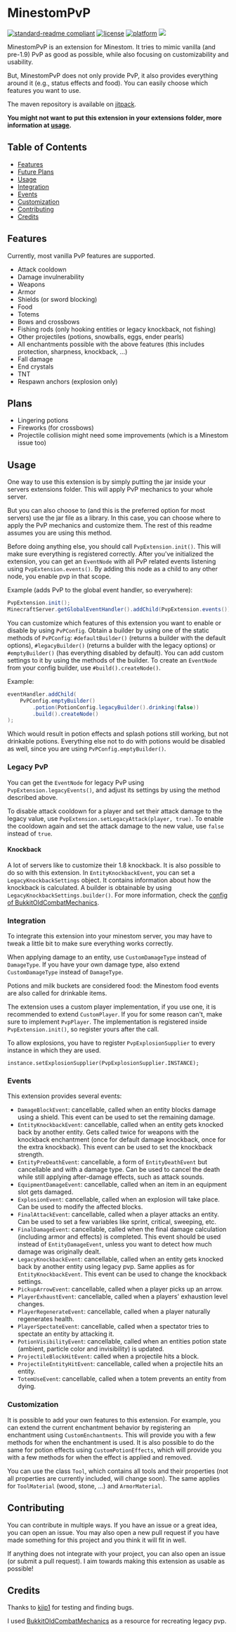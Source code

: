 # MinestomPvP

[![standard-readme compliant](https://img.shields.io/badge/readme%20style-standard-brightgreen.svg?style=flat-square)](https://github.com/RichardLitt/standard-readme)
[![license](https://img.shields.io/github/license/TogAr2/MinestomPvP.svg?style=flat-square)](LICENSE)
[![platform](https://img.shields.io/badge/platform-Minestom-ff69b4?style=flat-square)](https://github.com/Minestom/Minestom)
[![](https://jitpack.io/v/TogAr2/MinestomPvP.svg?style=flat-square)](https://jitpack.io/#TogAr2/MinestomPvP)

MinestomPvP is an extension for Minestom.
It tries to mimic vanilla (and pre-1.9) PvP as good as possible, while also focusing on customizability and usability.

But, MinestomPvP does not only provide PvP, it also provides everything around it (e.g., status effects and food).
You can easily choose which features you want to use.

The maven repository is available on [jitpack](https://jitpack.io/#TogAr2/MinestomPvP).

**You might not want to put this extension in your extensions folder, more information at [usage](#usage).**

## Table of Contents

- [Features](#features)
- [Future Plans](#plans)
- [Usage](#usage)
- [Integration](#integration)
- [Events](#events)
- [Customization](#customization)
- [Contributing](#contributing)
- [Credits](#credits)

## Features

Currently, most vanilla PvP features are supported.

- Attack cooldown
- Damage invulnerability
- Weapons
- Armor
- Shields (or sword blocking)
- Food
- Totems
- Bows and crossbows
- Fishing rods (only hooking entities or legacy knockback, not fishing)
- Other projectiles (potions, snowballs, eggs, ender pearls)
- All enchantments possible with the above features (this includes protection, sharpness, knockback, ...)
- Fall damage
- End crystals
- TNT
- Respawn anchors (explosion only)

## Plans

- Lingering potions
- Fireworks (for crossbows)
- Projectile collision might need some improvements (which is a Minestom issue too)

## Usage

One way to use this extension is by simply putting the jar inside your servers extensions folder.
This will apply PvP mechanics to your whole server.

But you can also choose to (and this is the preferred option for most servers) use the jar file as a library.
In this case, you can choose where to apply the PvP mechanics and customize them.
The rest of this readme assumes you are using this method.

Before doing anything else, you should call `PvpExtension.init()`. This will make sure everything is registered correctly.
After you've initialized the extension, you can get an `EventNode` with all PvP related events listening using `PvpExtension.events()`.
By adding this node as a child to any other node, you enable pvp in that scope.

Example (adds PvP to the global event handler, so everywhere):
```java
PvpExtension.init();
MinecraftServer.getGlobalEventHandler().addChild(PvpExtension.events());
```

You can customize which features of this extension you want to enable or disable by using `PvPConfig`.
Obtain a builder by using one of the static methods of `PvPConfig`: `#defaultBuilder()` (returns a builder with the default options), `#legacyBuilder()` (returns a builder with the legacy options) or `#emptyBuilder()` (has everything disabled by default). You can add custom settings to it by using the methods of the builder. To create an `EventNode` from your config builder, use `#build().createNode()`.

Example:
```java
eventHandler.addChild(
    PvPConfig.emptyBuilder()
        .potion(PotionConfig.legacyBuilder().drinking(false))
        .build().createNode()
);
```
Which would result in potion effects and splash potions still working, but not drinkable potions.
Everything else not to do with potions would be disabled as well, since you are using `PvPConfig.emptyBuilder()`.

### Legacy PvP

You can get the `EventNode` for legacy PvP using `PvpExtension.legacyEvents()`, and adjust its settings by using the method described above.

To disable attack cooldown for a player and set their attack damage to the legacy value, use `PvpExtension.setLegacyAttack(player, true)`.
To enable the cooldown again and set the attack damage to the new value, use `false` instead of `true`.

#### Knockback

A lot of servers like to customize their 1.8 knockback. It is also possible to do so with this extension. In `EntityKnockbackEvent`, you can set a `LegacyKnockbackSettings` object. It contains information about how the knockback is calculated. A builder is obtainable by using `LegacyKnockbackSettings.builder()`. For more information, check the [config of BukkitOldCombatMechanics](https://github.com/kernitus/BukkitOldCombatMechanics/blob/d222286fd84fe983fdbdff79699182837871ab9b/src/main/resources/config.yml#L279).

### Integration

To integrate this extension into your minestom server, you may have to tweak a little bit to make sure everything works correctly.

When applying damage to an entity, use `CustomDamageType` instead of `DamageType`.
If you have your own damage type, also extend `CustomDamageType` instead of `DamageType`.

Potions and milk buckets are considered food: the Minestom food events are also called for drinkable items.

The extension uses a custom player implementation, if you use one, it is recommended to extend `CustomPlayer`. If you for some reason can't, make sure to implement `PvpPlayer`. The implementation is registered inside `PvpExtension.init()`, so register yours after the call.

To allow explosions, you have to register `PvpExplosionSupplier` to every instance in which they are used.
```
instance.setExplosionSupplier(PvpExplosionSupplier.INSTANCE);
```

### Events

This extension provides several events:

- `DamageBlockEvent`: cancellable, called when an entity blocks damage using a shield. This event can be used to set the remaining damage.
- `EntityKnockbackEvent`: cancellable, called when an entity gets knocked back by another entity. Gets called twice for weapons with the knockback enchantment (once for default damage knockback, once for the extra knockback). This event can be used to set the knockback strength.
- `EntityPreDeathEvent`: cancellable, a form of `EntityDeathEvent` but cancellable and with a damage type. Can be used to cancel the death while still applying after-damage effects, such as attack sounds.
- `EquipmentDamageEvent`: cancellable, called when an item in an equipment slot gets damaged.
- `ExplosionEvent`: cancellable, called when an explosion will take place. Can be used to modify the affected blocks.
- `FinalAttackEvent`: cancellable, called when a player attacks an entity. Can be used to set a few variables like sprint, critical, sweeping, etc.
- `FinalDamageEvent`: cancellable, called when the final damage calculation (including armor and effects) is completed. This event should be used instead of `EntityDamageEvent`, unless you want to detect how much damage was originally dealt.
- `LegacyKnockbackEvent`: cancellable, called when an entity gets knocked back by another entity using legacy pvp. Same applies as for `EntityKnockbackEvent`. This event can be used to change the knockback settings.
- `PickupArrowEvent`: cancellable, called when a player picks up an arrow.
- `PlayerExhaustEvent`: cancellable, called when a players' exhaustion level changes.
- `PlayerRegenerateEvent`: cancellable, called when a player naturally regenerates health.
- `PlayerSpectateEvent`: cancellable, called when a spectator tries to spectate an entity by attacking it.
- `PotionVisibilityEvent`: cancellable, called when an entities potion state (ambient, particle color and invisibility) is updated.
- `ProjectileBlockHitEvent`: called when a projectile hits a block.
- `ProjectileEntityHitEvent`: cancellable, called when a projectile hits an entity.
- `TotemUseEvent`: cancellable, called when a totem prevents an entity from dying.

### Customization

It is possible to add your own features to this extension. For example, you can extend the current enchantment behavior by registering an enchantment using `CustomEnchantments`. This will provide you with a few methods for when the enchantment is used. It is also possible to do the same for potion effects using `CustomPotionEffects`, which will provide you with a few methods for when the effect is applied and removed.

You can use the class `Tool`, which contains all tools and their properties (not all properties are currently included, will change soon).
The same applies for `ToolMaterial` (wood, stone, ...) and `ArmorMaterial`.

## Contributing

You can contribute in multiple ways.
If you have an issue or a great idea, you can open an issue.
You may also open a new pull request if you have made something for this project and you think it will fit in well.

If anything does not integrate with your project, you can also open an issue (or submit a pull request).
I aim towards making this extension as usable as possible!

## Credits

Thanks to [kiip1](https://github.com/kiip1) for testing and finding bugs.

I used [BukkitOldCombatMechanics](https://github.com/kernitus/BukkitOldCombatMechanics) as a resource for recreating legacy pvp.
